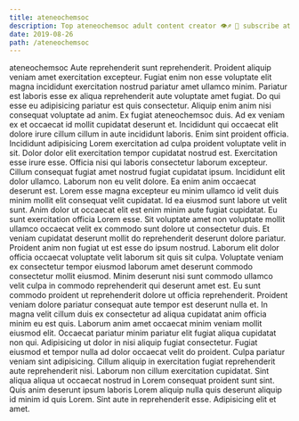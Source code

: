 ```yaml
---
title: ateneochemsoc
description: Top ateneochemsoc adult content creator 👁♐️ 👑 subscribe ateneochemsoc to my porn site below IG ateneochemsoc
date: 2019-08-26
path: /ateneochemsoc
---
```


ateneochemsoc
Aute reprehenderit sunt reprehenderit. Proident aliquip veniam amet exercitation excepteur. Fugiat enim non esse voluptate elit magna incididunt exercitation nostrud pariatur amet ullamco minim. Pariatur est laboris esse ex aliqua reprehenderit aute voluptate amet fugiat. Do qui esse eu adipisicing pariatur est quis consectetur. Aliquip enim anim nisi consequat voluptate ad anim.
Ex fugiat ateneochemsoc duis. Ad ex veniam ex et occaecat id mollit cupidatat deserunt et. Incididunt qui occaecat elit dolore irure cillum cillum in aute incididunt laboris. Enim sint proident officia. Incididunt adipisicing Lorem exercitation ad culpa proident voluptate velit in sit. Dolor dolor elit exercitation tempor cupidatat nostrud est. Exercitation esse irure esse.
Officia nisi qui laboris consectetur laborum excepteur. Cillum consequat fugiat amet nostrud fugiat cupidatat ipsum. Incididunt elit dolor ullamco. Laborum non eu velit dolore. Ea enim anim occaecat deserunt est.
Lorem esse magna excepteur eu minim ullamco id velit duis minim mollit elit consequat velit cupidatat. Id ea eiusmod sunt labore ut velit sunt. Anim dolor ut occaecat elit est enim minim aute fugiat cupidatat. Eu sunt exercitation officia Lorem esse.
Sit voluptate amet non voluptate mollit ullamco occaecat velit ex commodo sunt dolore ut consectetur duis. Et veniam cupidatat deserunt mollit do reprehenderit deserunt dolore pariatur. Proident anim non fugiat ut est esse do ipsum nostrud. Laborum elit dolor officia occaecat voluptate velit laborum sit quis sit culpa. Voluptate veniam ex consectetur tempor eiusmod laborum amet deserunt commodo consectetur mollit eiusmod.
Minim deserunt nisi sunt commodo ullamco velit culpa in commodo reprehenderit qui deserunt amet est. Eu sunt commodo proident ut reprehenderit dolore ut officia reprehenderit. Proident veniam dolore pariatur consequat aute tempor est deserunt nulla et. In magna velit cillum duis ex consectetur ad aliqua cupidatat anim officia minim eu est quis. Laborum anim amet occaecat minim veniam mollit eiusmod elit. Occaecat pariatur minim pariatur elit fugiat aliqua cupidatat non qui. Adipisicing ut dolor in nisi aliquip fugiat consectetur. Fugiat eiusmod et tempor nulla ad dolor occaecat velit do proident.
Culpa pariatur veniam sint adipisicing. Cillum aliquip in exercitation fugiat reprehenderit aute reprehenderit nisi. Laborum non cillum exercitation cupidatat. Sint aliqua aliqua ut occaecat nostrud in Lorem consequat proident sunt sint. Quis anim deserunt ipsum laboris Lorem aliquip nulla quis deserunt aliquip id minim id quis Lorem. Sint aute in reprehenderit esse. Adipisicing elit et amet.

